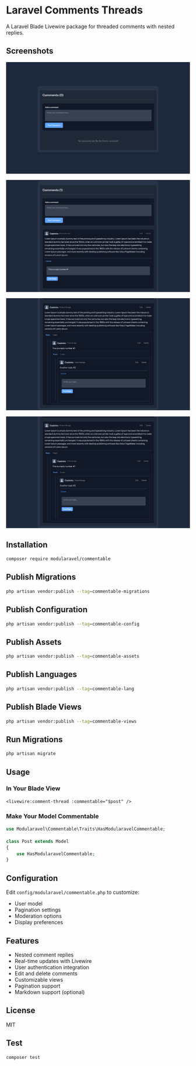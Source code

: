 # Laravel Comments Threads

A Laravel Blade Livewire package for threaded comments with nested replies.

## Screenshots

![Comment Thread](screenshot/01.png)

![Comment Form](screenshot/02.png)

![Nested Replies](screenshot/04.png)

![Threaded Comments with Nested Replies and Real-time Updates with Livewire Threads](screenshot/04.png)

## Installation

```bash
composer require modularavel/commentable
```

## Publish Migrations

```bash
php artisan vendor:publish --tag=commentable-migrations
```

## Publish Configuration

```bash
php artisan vendor:publish --tag=commentable-config
```

## Publish Assets

```bash
php artisan vendor:publish --tag=commentable-assets
```
## Publish Languages

```bash
php artisan vendor:publish --tag=commentable-lang
```

## Publish Blade Views

```bash
php artisan vendor:publish --tag=commentable-views
```

## Run Migrations

```bash
php artisan migrate
```

## Usage

### In Your Blade View

```blade
<livewire:comment-thread :commentable="$post" />
```

### Make Your Model Commentable

```php
use Modularavel\Commentable\Traits\HasModularavelCommentable;

class Post extends Model
{
    use HasModularavelCommentable;
}
```

## Configuration

Edit `config/modularavel/commentable.php` to customize:
- User model
- Pagination settings
- Moderation options
- Display preferences

## Features

- Nested comment replies
- Real-time updates with Livewire
- User authentication integration
- Edit and delete comments
- Customizable views
- Pagination support
- Markdown support (optional)

## License

MIT

## Test

```bash
composer test
```